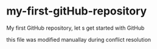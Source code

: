 # my-first-gitHub-repository
My first  GitHub repository, let s get started with GitHub

this file was modified manuallay during conflict resolution